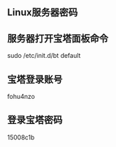 ## Linux服务器密码


## 服务器打开宝塔面板命令

sudo /etc/init.d/bt default

## 宝塔登录账号

fohu4nzo

## 登录宝塔密码

15008c1b